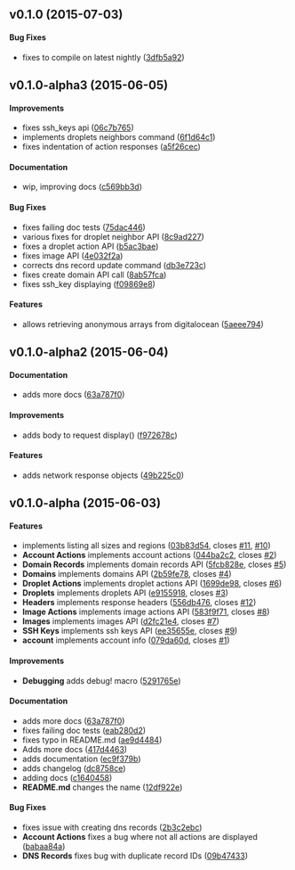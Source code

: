 <a name="v0.1.0"></a>
## v0.1.0 (2015-07-03)


#### Bug Fixes

*   fixes to compile on latest nightly ([3dfb5a92](https://github.com/kbknapp/doapi-rs/commit/3dfb5a92e69f454de86d50d6dd96d44f563e62c3))



<a name="v0.1.0-alpha3"></a>
## v0.1.0-alpha3 (2015-06-05)


#### Improvements

*   fixes ssh_keys api ([06c7b765](https://github.com/kbknapp/doapi-rs/commit/06c7b7656cc51ebf6944af7906846f96c707aaf6))
*   implements droplets neighbors command ([6f1d64c1](https://github.com/kbknapp/doapi-rs/commit/6f1d64c181bdb4252e579b141315133448b7568e))
*   fixes indentation of action responses ([a5f26cec](https://github.com/kbknapp/doapi-rs/commit/a5f26cec4bc0b97271a66c45abcec11c3b108a92))

#### Documentation

*   wip, improving docs ([c569bb3d](https://github.com/kbknapp/doapi-rs/commit/c569bb3d604c2cfee492b7a757ffb7387a4c2a03))

#### Bug Fixes

*   fixes failing doc tests ([75dac446](https://github.com/kbknapp/doapi-rs/commit/75dac446cec7632fa00a67a5e17eea96a38dcc49))
*   various fixes for droplet neighbor API ([8c9ad227](https://github.com/kbknapp/doapi-rs/commit/8c9ad2277cb700ad9578dd45a31aa44e8c9ec7d5))
*   fixes a droplet action API ([b5ac3bae](https://github.com/kbknapp/doapi-rs/commit/b5ac3baeda515177db4c3791639bd2bb5f0b07b1))
*   fixes image API ([4e032f2a](https://github.com/kbknapp/doapi-rs/commit/4e032f2adf1ccb2798421cbb7c7b52a3a3af2b5e))
*   corrects dns record update command ([db3e723c](https://github.com/kbknapp/doapi-rs/commit/db3e723c44fb5d4e5a9cf333e03f8ed296fd4c81))
*   fixes create domain API call ([8ab57fca](https://github.com/kbknapp/doapi-rs/commit/8ab57fca958e699869d9d82bba923301e9826f6e))
*   fixes ssh_key displaying ([f09869e8](https://github.com/kbknapp/doapi-rs/commit/f09869e87296e8d0639013a84f490472aa56eae7))

#### Features

*   allows retrieving anonymous arrays from digitalocean ([5aeee794](https://github.com/kbknapp/doapi-rs/commit/5aeee794749492c686ffac5e268c0073a204341b))



<a name="v0.1.0-alpha2"></a>
## v0.1.0-alpha2 (2015-06-04)


#### Documentation

*   adds more docs ([63a787f0](https://github.com/kbknapp/doapi-rs/commit/63a787f04f405cccce2530eca98713a784462317))

#### Improvements

*   adds body to request display() ([f972678c](https://github.com/kbknapp/doapi-rs/commit/f972678c9e9acce011b268e2a5347973f412f91c))

#### Features

*   adds network response objects ([49b225c0](https://github.com/kbknapp/doapi-rs/commit/49b225c0bfdb2f2f4b95a5ea8d7919b4e969c5a7))



<a name="v0.1.0-alpha"></a>
## v0.1.0-alpha (2015-06-03)


#### Features

*   implements listing all sizes and regions ([03b83d54](https://github.com/kbknapp/doapi-rs/commit/03b83d54576f12a33485b761b88c65afc78ed34a), closes [#11](https://github.com/kbknapp/doapi-rs/issues/11), [#10](https://github.com/kbknapp/doapi-rs/issues/10))
* **Account Actions**  implements account actions ([044ba2c2](https://github.com/kbknapp/doapi-rs/commit/044ba2c2a2c1fa6e9fb4c1f6f3c22646cb92acaa), closes [#2](https://github.com/kbknapp/doapi-rs/issues/2))
* **Domain Records**  implements domain records API ([5fcb828e](https://github.com/kbknapp/doapi-rs/commit/5fcb828e5d386f676c310128dfa62fdd71aebd1f), closes [#5](https://github.com/kbknapp/doapi-rs/issues/5))
* **Domains**  implements domains API ([2b59fe78](https://github.com/kbknapp/doapi-rs/commit/2b59fe788a05574d0c1bba9e9172fc3a9ce3ca1a), closes [#4](https://github.com/kbknapp/doapi-rs/issues/4))
* **Droplet Actions**  implements droplet actions API ([1699de98](https://github.com/kbknapp/doapi-rs/commit/1699de98082c089f0624d5b4a776721741424510), closes [#6](https://github.com/kbknapp/doapi-rs/issues/6))
* **Droplets**  implements droplets API ([e9155918](https://github.com/kbknapp/doapi-rs/commit/e9155918e6e3a567dfc3b734fe1015d74a243361), closes [#3](https://github.com/kbknapp/doapi-rs/issues/3))
* **Headers**  implements response headers ([556db476](https://github.com/kbknapp/doapi-rs/commit/556db476bb6e7996b89929cd36a9162924cbd519), closes [#12](https://github.com/kbknapp/doapi-rs/issues/12))
* **Image Actions**  implements image actions API ([583f9f71](https://github.com/kbknapp/doapi-rs/commit/583f9f71df8cc9054916f1d45bd7506207f58d20), closes [#8](https://github.com/kbknapp/doapi-rs/issues/8))
* **Images**  implements images API ([d2fc21e4](https://github.com/kbknapp/doapi-rs/commit/d2fc21e4a9298237741471bf3a07768485d0631b), closes [#7](https://github.com/kbknapp/doapi-rs/issues/7))
* **SSH Keys**  implements ssh keys API ([ee35655e](https://github.com/kbknapp/doapi-rs/commit/ee35655e6673cfaaf24be17360031b699570b7d5), closes [#9](https://github.com/kbknapp/doapi-rs/issues/9))
* **account**  implements account info ([079da60d](https://github.com/kbknapp/doapi-rs/commit/079da60dade586419820180c021ccfa3ee1ab4ad), closes [#1](https://github.com/kbknapp/doapi-rs/issues/1))

#### Improvements

* **Debugging**  adds debug! macro ([5291765e](https://github.com/kbknapp/doapi-rs/commit/5291765e2f7013426ec7bba08c42eb74fd09dd4f))

#### Documentation

*   adds more docs ([63a787f0](https://github.com/kbknapp/doapi-rs/commit/63a787f04f405cccce2530eca98713a784462317))
*   fixes failing doc tests ([eab280d2](https://github.com/kbknapp/doapi-rs/commit/eab280d2e9762e75c0cc99dd9d049277a1c648a3))
*   fixes typo in README.md ([ae9d4484](https://github.com/kbknapp/doapi-rs/commit/ae9d448425579921b73f5921799489543d4d0fee))
*   Adds more docs ([417d4463](https://github.com/kbknapp/doapi-rs/commit/417d4463f94656bde756b19227403a5273827d4e))
*   adds documentation ([ec9f379b](https://github.com/kbknapp/doapi-rs/commit/ec9f379be488a3ce3c145e42b6cb387c9a3adb79))
*   adds changelog ([dc8758ce](https://github.com/kbknapp/doapi-rs/commit/dc8758ce6d381a0a8d66aa2bcc643e3888879e62))
*   adding docs ([c1640458](https://github.com/kbknapp/doapi-rs/commit/c16404582d3cd1b50579d5d79cd8b396dcb924b8))
* **README.md**  changes the name ([12df922e](https://github.com/kbknapp/doapi-rs/commit/12df922ee46b5c7a5396dd895ac6619b260b3a22))

#### Bug Fixes

*   fixes issue with creating dns records ([2b3c2ebc](https://github.com/kbknapp/doapi-rs/commit/2b3c2ebc19212ed36d3bdd19e4873faf2edd0431))
* **Account Actions**  fixes a bug where not all actions are displayed ([babaa84a](https://github.com/kbknapp/doapi-rs/commit/babaa84a0c9b381d07077bac9e0964350639f4c1))
* **DNS Records**  fixes bug with duplicate record IDs ([09b47433](https://github.com/kbknapp/doapi-rs/commit/09b47433505ce1a58f742da3389a62ef40c53da9))




